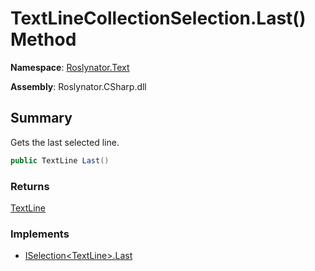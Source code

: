 # TextLineCollectionSelection\.Last\(\) Method

**Namespace**: [Roslynator.Text](../../README.md)

**Assembly**: Roslynator\.CSharp\.dll

## Summary

Gets the last selected line\.

```csharp
public TextLine Last()
```

### Returns

[TextLine](https://docs.microsoft.com/en-us/dotnet/api/microsoft.codeanalysis.text.textline)

### Implements

* [ISelection\<TextLine>.Last](../../../ISelection-1/Last/README.md)
